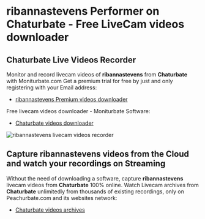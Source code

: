 # ribannastevens Performer on Chaturbate - Free LiveCam videos downloader

## Chaturbate Live Videos Recorder

Monitor and record livecam videos of **ribannastevens** from **Chaturbate** with Moniturbate.com
Get a premium trial for free by just and only registering with your Email address:
* [ribannastevens Premium videos downloader](https://moniturbate.com/request-demo-licence-key.html)

Free livecam videos downloader - Moniturbate Software:
* [Chaturbate videos downloader](https://moniturbate.com/moniturbate-download-software.html)

![ribannastevens livecam videos recorder](https://peachurnet.com/templates/moniturbate-software.png)


## Capture ribannastevens videos from the Cloud and watch your recordings on Streaming

Without the need of downloading a software, capture **ribannastevens** livecam videos from **Chaturbate** 100% online.
Watch Livecam archives from **Chaturbate** unlimitedly from thousands of existing recordings, only on Peachurbate.com and its websites network:
* [Chaturbate videos archives](https://peachurnet.com/)